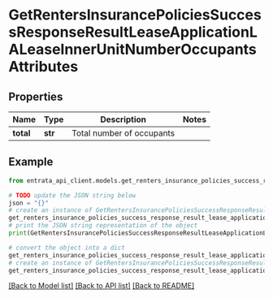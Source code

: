 # GetRentersInsurancePoliciesSuccessResponseResultLeaseApplicationLALeaseInnerUnitNumberOccupantsAttributes


## Properties

Name | Type | Description | Notes
------------ | ------------- | ------------- | -------------
**total** | **str** | Total number of occupants | 

## Example

```python
from entrata_api_client.models.get_renters_insurance_policies_success_response_result_lease_application_la_lease_inner_unit_number_occupants_attributes import GetRentersInsurancePoliciesSuccessResponseResultLeaseApplicationLALeaseInnerUnitNumberOccupantsAttributes

# TODO update the JSON string below
json = "{}"
# create an instance of GetRentersInsurancePoliciesSuccessResponseResultLeaseApplicationLALeaseInnerUnitNumberOccupantsAttributes from a JSON string
get_renters_insurance_policies_success_response_result_lease_application_la_lease_inner_unit_number_occupants_attributes_instance = GetRentersInsurancePoliciesSuccessResponseResultLeaseApplicationLALeaseInnerUnitNumberOccupantsAttributes.from_json(json)
# print the JSON string representation of the object
print(GetRentersInsurancePoliciesSuccessResponseResultLeaseApplicationLALeaseInnerUnitNumberOccupantsAttributes.to_json())

# convert the object into a dict
get_renters_insurance_policies_success_response_result_lease_application_la_lease_inner_unit_number_occupants_attributes_dict = get_renters_insurance_policies_success_response_result_lease_application_la_lease_inner_unit_number_occupants_attributes_instance.to_dict()
# create an instance of GetRentersInsurancePoliciesSuccessResponseResultLeaseApplicationLALeaseInnerUnitNumberOccupantsAttributes from a dict
get_renters_insurance_policies_success_response_result_lease_application_la_lease_inner_unit_number_occupants_attributes_from_dict = GetRentersInsurancePoliciesSuccessResponseResultLeaseApplicationLALeaseInnerUnitNumberOccupantsAttributes.from_dict(get_renters_insurance_policies_success_response_result_lease_application_la_lease_inner_unit_number_occupants_attributes_dict)
```
[[Back to Model list]](../README.md#documentation-for-models) [[Back to API list]](../README.md#documentation-for-api-endpoints) [[Back to README]](../README.md)



